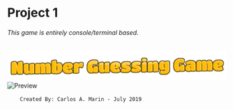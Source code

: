 # Project 1
###### *This game is entirely console/terminal based.*

![Number Guessing Game](logo.png)
![Preview](Main_Frame.png)

        Created By: Carlos A. Marin - July 2019
